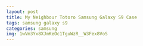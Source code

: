 ```yaml
---
layout: post
title: My Neighbour Totoro Samsung Galaxy S9 Case
tags: samsung galaxy s9
categories: samsung
img: 1wVm3Yx8XJmKeOc1TguWzR__W3Fex8VoS
---
```

